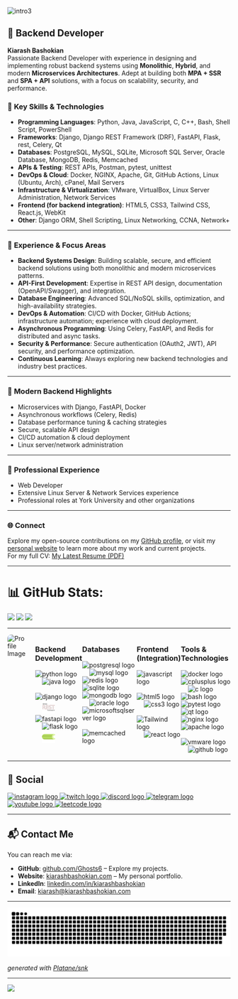![intro3](https://github.com/user-attachments/assets/627bdb51-1fa3-48d7-9dd6-1993b8d715c3)

## 💼 **Backend Developer**  
**Kiarash Bashokian**  
Passionate Backend Developer with experience in designing and implementing robust backend systems using **Monolithic**, **Hybrid**, and modern **Microservices Architectures**. Adept at building both **MPA + SSR** and **SPA + API** solutions, with a focus on scalability, security, and performance.

### 🔧 **Key Skills & Technologies**  
- **Programming Languages**: Python, Java, JavaScript, C, C++, Bash, Shell Script, PowerShell
- **Frameworks**: Django, Django REST Framework (DRF), FastAPI, Flask, 
rest, Celery, Qt
- **Databases**: PostgreSQL, MySQL, SQLite, Microsoft SQL Server, Oracle Database, MongoDB, Redis, Memcached
- **APIs & Testing**: REST APIs, Postman, pytest, unittest
- **DevOps & Cloud**: Docker, NGINX, Apache, Git, GitHub Actions, Linux (Ubuntu, Arch), cPanel, Mail Servers
- **Infrastructure & Virtualization**: VMware, VirtualBox, Linux Server Administration, Network Services
- **Frontend (for backend integration)**: HTML5, CSS3, Tailwind CSS, React.js, WebKit
- **Other**: Django ORM, Shell Scripting, Linux Networking, CCNA, Network+

---

### 🚀 **Experience & Focus Areas**  
- **Backend Systems Design**: Building scalable, secure, and efficient backend solutions using both monolithic and modern microservices patterns.
- **API-First Development**: Expertise in REST API design, documentation (OpenAPI/Swagger), and integration.
- **Database Engineering**: Advanced SQL/NoSQL skills, optimization, and high-availability strategies.
- **DevOps & Automation**: CI/CD with Docker, GitHub Actions; infrastructure automation; experience with cloud deployment.
- **Asynchronous Programming**: Using Celery, FastAPI, and Redis for distributed and async tasks.
- **Security & Performance**: Secure authentication (OAuth2, JWT), API security, and performance optimization.
- **Continuous Learning**: Always exploring new backend technologies and industry best practices.

---

### 🌟 **Modern Backend Highlights**
- Microservices with Django, FastAPI, Docker
- Asynchronous workflows (Celery, Redis)
- Database performance tuning & caching strategies
- Secure, scalable API design
- CI/CD automation & cloud deployment
- Linux server/network administration

---

### 📜 **Professional Experience**
- Web Developer
- Extensive Linux Server & Network Services experience
- Professional roles at York University and other organizations

---

### 🌐 **Connect**  
Explore my open-source contributions on my [GitHub profile](https://github.com/Ghosts6), or visit my [personal website](https://www.kiarashbashokian.com) to learn more about my work and current projects.  
For my full CV: [My Latest Resume (PDF)](https://kiarashbashokian.com/static/MyResume.7be94c2e184c.pdf)

---

# 📊 GitHub Stats:
![](https://github-readme-stats.vercel.app/api?username=Ghosts6&theme=tokyonight&hide_border=true&include_all_commits=true&count_private=false)
![](https://github-readme-streak-stats.herokuapp.com/?user=Ghosts6&theme=tokyonight&hide_border=true)
![](https://github-readme-stats.vercel.app/api/top-langs/?username=Ghosts6&theme=tokyonight&hide_border=true&include_all_commits=true&count_private=false&layout=compact)

---

<div style="display: flex; align-items: flex-start;">
  <img height="150" src="https://encrypted-tbn0.gstatic.com/images?q=tbn:ANd9GcSxMrZ0pXUhKuGS899TJUShzDqEiirmlRmrxA&usqp=CAU" alt="Profile Image" style="margin-right: 20px; border-radius: 8px;" />

  <!-- Backend Development Section -->
  <section style="margin-bottom: 20px;">
      <h3>Backend Development</h3>
      <img src="https://cdn.jsdelivr.net/gh/devicons/devicon/icons/python/python-original.svg" height="30" alt="python logo" />
      <img width="12" />
      <img src="https://cdn.jsdelivr.net/gh/devicons/devicon/icons/java/java-original.svg" height="30" alt="java logo" />
      <img width="12" />
      <img src="https://cdn.jsdelivr.net/gh/devicons/devicon/icons/django/django-plain.svg" height="30" alt="django logo" />
      <img width="12" />
      <img src="https://raw.githubusercontent.com/Ghosts6/Ghosts6.github.io/main/static/icon/django_rest.png" height="30" alt="drf" />
      <img width="12" />
      <img src="https://cdn.jsdelivr.net/gh/devicons/devicon/icons/fastapi/fastapi-original.svg" height="30" alt="fastapi logo" />
      <img width="12" />
      <img src="https://cdn.jsdelivr.net/gh/devicons/devicon/icons/flask/flask-original.svg" height="30" alt="flask logo" />
      <img width="12" />
      <img src="https://raw.githubusercontent.com/celery/celery/master/docs/images/celery_512.png" height="30" alt="celery logo" />
  </section>
        
  <!-- Databases Section -->
   <section style="margin-bottom: 20px;">
      <h3>Databases</h3>
      <img src="https://cdn.jsdelivr.net/gh/devicons/devicon/icons/postgresql/postgresql-original.svg" height="30" alt="postgresql logo" />
      <img width="12" />
      <img src="https://cdn.jsdelivr.net/gh/devicons/devicon/icons/mysql/mysql-original.svg" height="30" alt="mysql logo" />
      <img width="12" />
      <img src="https://cdn.jsdelivr.net/gh/devicons/devicon/icons/redis/redis-original.svg" height="30" alt="redis logo" />
      <img width="12" />
      <img src="https://cdn.jsdelivr.net/gh/devicons/devicon/icons/sqlite/sqlite-original.svg" height="30" alt="sqlite logo" />
      <img width="12" />
      <img src="https://cdn.jsdelivr.net/gh/devicons/devicon/icons/mongodb/mongodb-original.svg" height="30" alt="mongodb logo" />
      <img width="12" />
      <img src="https://cdn.jsdelivr.net/gh/devicons/devicon/icons/oracle/oracle-original.svg" height="30" alt="oracle logo" />
      <img width="12" />
      <img src="https://cdn.jsdelivr.net/gh/devicons/devicon/icons/microsoftsqlserver/microsoftsqlserver-plain.svg" height="30" alt="microsoftsqlserver logo" />
      <img width="12" />
      <img src="https://www.vectorlogo.zone/logos/memcached/memcached-icon.svg" height="30" alt="memcached logo" />
  </section>
  
   <!-- Frontend Development Section -->
  <section style="margin-bottom: 20px;">
      <h3>Frontend (Integration)</h3>
      <img src="https://cdn.jsdelivr.net/gh/devicons/devicon/icons/javascript/javascript-original.svg" height="30" alt="javascript logo" />
      <img width="12" />
      <img src="https://cdn.jsdelivr.net/gh/devicons/devicon/icons/html5/html5-original.svg" height="30" alt="html5 logo" />
      <img width="12" />
      <img src="https://cdn.jsdelivr.net/gh/devicons/devicon/icons/css3/css3-original.svg" height="30" alt="css3 logo" />
      <img width="12" />
      <img src="https://cdn.jsdelivr.net/gh/devicons/devicon/icons/tailwindcss/tailwindcss-original.svg" height="30" alt="Tailwind logo" />
      <img width="12" />
      <img src="https://cdn.jsdelivr.net/gh/devicons/devicon/icons/react/react-original.svg" height="30" alt="react logo" />
      <img width="12" />
  </section>
  
  <!-- Tools & Technologies Section -->
  <section>
      <h3>Tools & Technologies</h3>
      <img src="https://cdn.jsdelivr.net/gh/devicons/devicon/icons/docker/docker-original.svg" height="30" alt="docker logo" />
      <img width="12" />
      <img src="https://cdn.jsdelivr.net/gh/devicons/devicon/icons/cplusplus/cplusplus-original.svg" height="30" alt="cplusplus logo" />
      <img width="12" />
      <img src="https://cdn.jsdelivr.net/gh/devicons/devicon/icons/c/c-original.svg" height="30" alt="c logo" />
      <img width="12" />
      <img src="https://cdn.jsdelivr.net/gh/devicons/devicon/icons/bash/bash-original.svg" height="30" alt="bash logo" />
      <img width="12" />
      <img src="https://cdn.jsdelivr.net/gh/devicons/devicon/icons/pytest/pytest-original.svg" height="30" alt="pytest logo" />
      <img width="12" />
      <img src="https://cdn.jsdelivr.net/gh/devicons/devicon/icons/qt/qt-original.svg" height="30" alt="qt logo" />
      <img width="12" />
      <img src="https://cdn.jsdelivr.net/gh/devicons/devicon/icons/nginx/nginx-original.svg" height="30" alt="nginx logo" />
      <img width="12" />
      <img src="https://cdn.jsdelivr.net/gh/devicons/devicon/icons/apache/apache-original.svg" height="30" alt="apache logo" />
      <img width="12" />
      <img src="https://img.icons8.com/?size=100&id=36981&format=png&color=000000" height="30" alt="vmware logo" />
      <img width="12" />
      <img src="https://cdn.jsdelivr.net/gh/devicons/devicon/icons/github/github-original.svg" height="30" alt="github logo" />
  </section>
</div>

---

## 📱 **Social**

<div align="left">
  <a href="https://instagram.com/kiarash82.42?utm_source=qr&igshid=ZDc4ODBmNjlmNQ%3D%3D" target="_blank">
    <img src="https://img.shields.io/static/v1?message=Instagram&logo=instagram&label=&color=E4405F&logoColor=white&labelColor=&style=for-the-badge" height="35" alt="instagram logo"  />
  </a>
  <a href="https://twitch.tv/MKGHOSTK" target="_blank">
    <img src="https://img.shields.io/static/v1?message=Twitch&logo=twitch&label=&color=9146FF&logoColor=white&labelColor=&style=for-the-badge" height="35" alt="twitch logo"  />
  </a>
  <a href="https://discord.gg/ghost.rs6#9681" target="_blank">
    <img src="https://img.shields.io/static/v1?message=Discord&logo=discord&label=&color=7289DA&logoColor=white&labelColor=&style=for-the-badge" height="35" alt="discord logo"  />
  </a>
  <a href="https://t.me/Kbcp8" target="_blank">
    <img src="https://img.shields.io/static/v1?message=Telegram&logo=telegram&label=&color=2CA5E0&logoColor=white&labelColor=&style=for-the-badge" height="35" alt="telegram logo" />
  </a>
  <a href="https://youtube.com/@kiarashbashokian6411" target="_blank">
    <img src="https://img.shields.io/static/v1?message=Youtube&logo=youtube&label=&color=FF0000&logoColor=white&labelColor=&style=for-the-badge" height="35" alt="youtube logo"  />
  </a>
  <a href="https://leetcode.com/Ghosts6/" target="_blank">
    <img src="https://img.shields.io/static/v1?message=LeetCode&logo=leetcode&label=&color=FFA116&logoColor=white&labelColor=&style=for-the-badge" height="35" alt="leetcode logo"  />
  </a>
</div>

---

## 📬 **Contact Me**  
You can reach me via:

- **GitHub**: [github.com/Ghosts6](https://github.com/Ghosts6) – Explore my projects.
- **Website**: [kiarashbashokian.com](https://www.kiarashbashokian.com) – My personal portfolio.
- **LinkedIn**: [linkedin.com/in/kiarashbashokian](https://linkedin.com/in/kiarashbashokian)
- **Email**: [kiarash@kiarashbashokian.com](mailto:kiarash@kiarashbashokian.com)

---

<picture>
  <source media="(prefers-color-scheme: dark)" srcset="https://raw.githubusercontent.com/platane/platane/output/github-contribution-grid-snake-dark.svg">
  <source media="(prefers-color-scheme: light)" srcset="https://raw.githubusercontent.com/platane/platane/output/github-contribution-grid-snake.svg">
  <img alt="github contribution grid snake animation" src="https://raw.githubusercontent.com/platane/platane/output/github-contribution-grid-snake.svg">
</picture>

_generated with [Platane/snk](https://github.com/Platane/snk)_

---

[![](https://visitcount.itsvg.in/api?id=Ghosts6&icon=0&color=0)](https://visitcount.itsvg.in)
